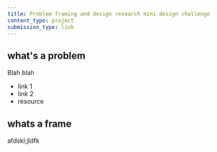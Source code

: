 ```yaml
---
title: Problem framing and design research mini design challenge
content_type: project
submission_type: link
---
```


## what's a problem

Blah blah 

- link 1
- link 2
- resource 

## whats a frame 

afdskl;jldfk
  
